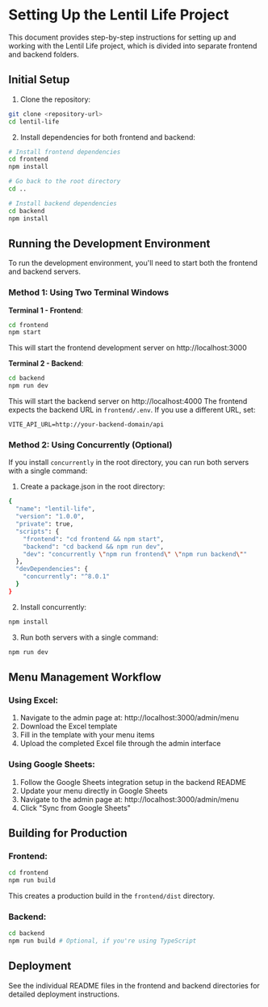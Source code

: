 # Setting Up the Lentil Life Project

This document provides step-by-step instructions for setting up and working with the Lentil Life project, which is divided into separate frontend and backend folders.

## Initial Setup

1. Clone the repository:
```bash
git clone <repository-url>
cd lentil-life
```

2. Install dependencies for both frontend and backend:
```bash
# Install frontend dependencies
cd frontend
npm install

# Go back to the root directory
cd ..

# Install backend dependencies
cd backend
npm install
```

## Running the Development Environment

To run the development environment, you'll need to start both the frontend and backend servers.

### Method 1: Using Two Terminal Windows

**Terminal 1 - Frontend**:
```bash
cd frontend
npm start
```
This will start the frontend development server on http://localhost:3000

**Terminal 2 - Backend**:
```bash
cd backend
npm run dev
```
This will start the backend server on http://localhost:4000
The frontend expects the backend URL in `frontend/.env`. If you use a different URL, set:

```
VITE_API_URL=http://your-backend-domain/api
```

### Method 2: Using Concurrently (Optional)

If you install `concurrently` in the root directory, you can run both servers with a single command:

1. Create a package.json in the root directory:
```bash
{
  "name": "lentil-life",
  "version": "1.0.0",
  "private": true,
  "scripts": {
    "frontend": "cd frontend && npm start",
    "backend": "cd backend && npm run dev",
    "dev": "concurrently \"npm run frontend\" \"npm run backend\""
  },
  "devDependencies": {
    "concurrently": "^8.0.1"
  }
}
```

2. Install concurrently:
```bash
npm install
```

3. Run both servers with a single command:
```bash
npm run dev
```

## Menu Management Workflow

### Using Excel:

1. Navigate to the admin page at: http://localhost:3000/admin/menu
2. Download the Excel template
3. Fill in the template with your menu items
4. Upload the completed Excel file through the admin interface

### Using Google Sheets:

1. Follow the Google Sheets integration setup in the backend README
2. Update your menu directly in Google Sheets
3. Navigate to the admin page at: http://localhost:3000/admin/menu
4. Click "Sync from Google Sheets"

## Building for Production

### Frontend:
```bash
cd frontend
npm run build
```
This creates a production build in the `frontend/dist` directory.

### Backend:
```bash
cd backend
npm run build # Optional, if you're using TypeScript
```

## Deployment

See the individual README files in the frontend and backend directories for detailed deployment instructions. 